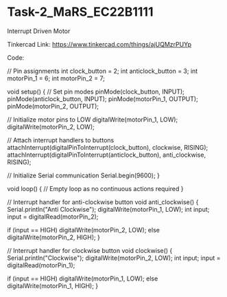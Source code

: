 # Task-2_MaRS_EC22B1111
Interrupt Driven Motor

Tinkercad Link: https://www.tinkercad.com/things/ajUQMzrPUYp


Code:

// Pin assignments
int clock_button = 2;
int anticlock_button = 3;
int motorPin_1 = 6;
int motorPin_2 = 7;

void setup()
{
  // Set pin modes
  pinMode(clock_button, INPUT);
  pinMode(anticlock_button, INPUT);
  pinMode(motorPin_1, OUTPUT);
  pinMode(motorPin_2, OUTPUT);

  // Initialize motor pins to LOW
  digitalWrite(motorPin_1, LOW);
  digitalWrite(motorPin_2, LOW);

  // Attach interrupt handlers to buttons
  attachInterrupt(digitalPinToInterrupt(clock_button), clockwise, RISING);
  attachInterrupt(digitalPinToInterrupt(anticlock_button), anti_clockwise, RISING);

  // Initialize Serial communication
  Serial.begin(9600);
}

void loop()
{
  // Empty loop as no continuous actions required
}

// Interrupt handler for anti-clockwise button
void anti_clockwise()
{
  Serial.println("Anti Clockwise");
  digitalWrite(motorPin_1, LOW);
  int input;
  input = digitalRead(motorPin_2);

  if (input == HIGH)
    digitalWrite(motorPin_2, LOW);
  else
    digitalWrite(motorPin_2, HIGH);
}

// Interrupt handler for clockwise button
void clockwise()
{
  Serial.println("Clockwise");
  digitalWrite(motorPin_2, LOW);
  int input;
  input = digitalRead(motorPin_1);

  if (input == HIGH)
    digitalWrite(motorPin_1, LOW);
  else
    digitalWrite(motorPin_1, HIGH);
}
